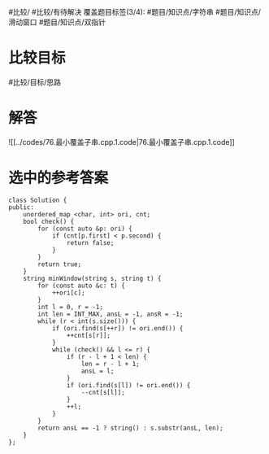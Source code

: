 #比较/ #比较/有待解决
覆盖题目标签(3/4):  #题目/知识点/字符串 #题目/知识点/滑动窗口 #题目/知识点/双指针

# 比较目标

#比较/目标/思路 

# 解答

![[../codes/76.最小覆盖子串.cpp.1.code|76.最小覆盖子串.cpp.1.code]]

# 选中的参考答案

```
class Solution {
public:
    unordered_map <char, int> ori, cnt;
    bool check() {
        for (const auto &p: ori) {
            if (cnt[p.first] < p.second) {
                return false;
            }
        }
        return true;
    }
    string minWindow(string s, string t) {
        for (const auto &c: t) {
            ++ori[c];
        }
        int l = 0, r = -1;
        int len = INT_MAX, ansL = -1, ansR = -1;
        while (r < int(s.size())) {
            if (ori.find(s[++r]) != ori.end()) {
                ++cnt[s[r]];
            }
            while (check() && l <= r) {
                if (r - l + 1 < len) {
                    len = r - l + 1;
                    ansL = l;
                }
                if (ori.find(s[l]) != ori.end()) {
                    --cnt[s[l]];
                }
                ++l;
            }
        }
        return ansL == -1 ? string() : s.substr(ansL, len);
    }
};
```
